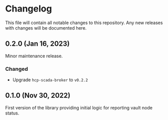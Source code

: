 # Changelog
This file will contain all notable changes to this repository. Any new releases
with changes will be documented here.

## 0.2.0 (Jan 16, 2023)
Minor maintenance release.

### Changed
- Upgrade `hcp-scada-broker` to `v0.2.2`

## 0.1.0 (Nov 30, 2022)
First version of the library providing initial logic for reporting vault node status.

